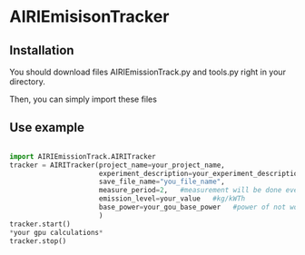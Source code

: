 # AIRIEmisisonTracker

## Installation
You should download files AIRIEmissionTrack.py and tools.py right in your directory.

Then, you can simply import these files

## Use example

```python

import AIRIEmissionTrack.AIRITracker
tracker = AIRITracker(project_name=your_project_name,
                      experiment_description=your_experiment_description,
                      save_file_name="you_file_name",
                      measure_period=2,   #measurement will be done every 2 seconds
                      emission_level=your_value   #kg/kWTh
                      base_power=your_gou_base_power   #power of not working gpu
                      )
tracker.start()
*your gpu calculations*
tracker.stop()
```
